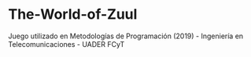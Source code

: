 # The-World-of-Zuul
Juego utilizado en Metodologías de Programación (2019) - Ingeniería en Telecomunicaciones - UADER FCyT
